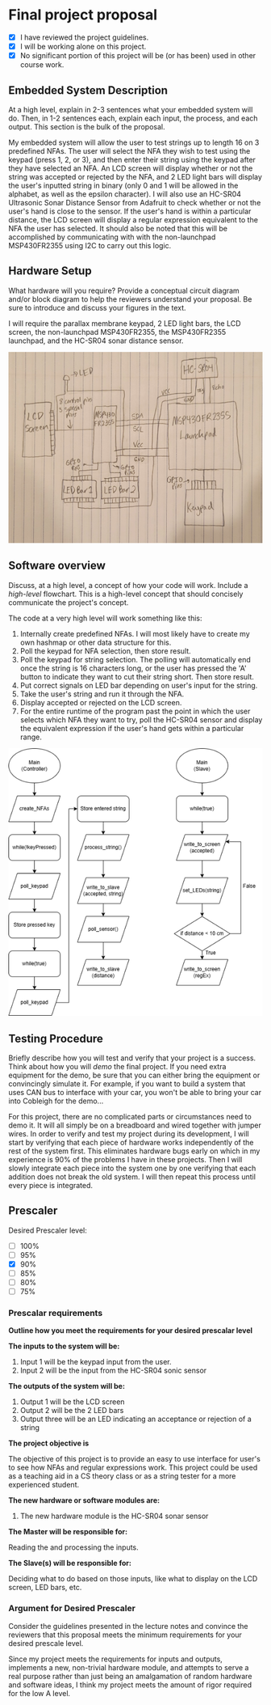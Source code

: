 # Final project proposal

- [x] I have reviewed the project guidelines.
- [x] I will be working alone on this project.
- [x] No significant portion of this project will be (or has been) used in other course work.

## Embedded System Description

At a high level, explain in 2-3 sentences what your embedded system will do.  Then, in 1-2 sentences each, explain each input, the process, and each output. This section is the bulk of the proposal.

My embedded system will allow the user to test strings up to length 16 on 3 predefined NFAs. The user will select the NFA they wish to test using the keypad (press 1, 2, or 3), and then enter their string using the keypad after they have selected an NFA. An LCD screen will display whether or not the string was accepted or rejected by the NFA, and 2 LED light bars will display the user's inputted string in binary (only 0 and 1 will be allowed in the alphabet, as well as the epsilon character).
I will also use an HC-SR04 Ultrasonic Sonar Distance Sensor from Adafruit to check whether or not the user's hand is close to the sensor. If the user's hand is within a particular distance, the LCD screen will display a regular expression equivalent to the NFA the user has selected. It should also be noted that this will be accomplished by communicating with with the non-launchpad MSP430FR2355 using I2C to carry out this logic.

## Hardware Setup

What hardware will you require? Provide a conceptual circuit diagram and/or block diagram to help the reviewers understand your proposal. Be sure to introduce and discuss your figures in the text.

I will require the parallax membrane keypad, 2 LED light bars, the LCD screen, the non-launchpad MSP430FR2355, the MSP430FR2355 launchpad, and the HC-SR04 sonar distance sensor.

![Circuit Diagram](https://github.com/msu-eele-465/final-project-Hurlicane24/blob/main/docs/planning/Circuit_Diagram_Proposal.jpg)

## Software overview

Discuss, at a high level, a concept of how your code will work. Include a *high-level* flowchart. This is a high-level concept that should concisely communicate the project's concept.

The code at a very high level will work something like this:
1. Internally create predefined NFAs. I will most likely have to create my own hashmap or other data structure for this.
2. Poll the keypad for NFA selection, then store result.
3. Poll the keypad for string selection. The polling will automatically end once the string is 16 characters long, or the user has pressed the 'A' button to indicate they want to cut their string short. Then store result.
4. Put correct signals on LED bar depending on user's input for the string.
5. Take the user's string and run it through the NFA.
6. Display accepted or rejected on the LCD screen.
7. For the entire runtime of the program past the point in which the user selects which NFA they want to try, poll the HC-SR04 sensor and display the equivalent expression if the user's hand gets within a particular range.

![Flow Diagram](https://github.com/msu-eele-465/final-project-Hurlicane24/blob/main/docs/planning/Flow_Chart_Proposal.drawio.png)

## Testing Procedure

Briefly describe how you will test and verify that your project is a success. Think about how you will *demo* the final project. If you need extra equipment for the demo, be sure that you can either bring the equipment or convincingly simulate it. For example, if you want to build a system that uses CAN bus to interface with your car, you won't be able to bring your car into Cobleigh for the demo...

For this project, there are no complicated parts or circumstances need to demo it. It will all simply be on a breadboard and wired together with jumper wires. In order to verify and test my project during its development, I will start by verifying that each piece of hardware works independently of the rest of the system first. This eliminates hardware bugs early on which in my experience is 90% of the problems I have in these projects. Then I will slowly integrate each piece into the system one by one verifying that each addition does not break the old system. I will then repeat this process until every piece is integrated.

## Prescaler

Desired Prescaler level: 

- [ ] 100%
- [ ] 95% 
- [x] 90% 
- [ ] 85% 
- [ ] 80% 
- [ ] 75% 

### Prescalar requirements 

**Outline how you meet the requirements for your desired prescalar level**

**The inputs to the system will be:**
1.  Input 1 will be the keypad input from the user.
2.  Input 2 will be the input from the HC-SR04 sonic sensor

**The outputs of the system will be:**
1.  Output 1 will be the LCD screen
2.  Output 2 will be the 2 LED bars
3.  Output three will be an LED indicating an acceptance or rejection of a string

**The project objective is**

The objective of this project is to provide an easy to use interface for user's to see how NFAs and regular expressions work. This project could be used as a teaching aid in a CS theory class or as a string tester for a more experienced student.

**The new hardware or software modules are:**
1. The new hardware module is the HC-SR04 sonar sensor 


**The Master will be responsible for:**

Reading the and processing the inputs.

**The Slave(s) will be responsible for:**

Deciding what to do based on those inputs, like what to display on the LCD screen, LED bars, etc.

### Argument for Desired Prescaler

Consider the guidelines presented in the lecture notes and convince the reviewers that this proposal meets the minimum requirements for your desired prescale level.

Since my project meets the requirements for inputs and outputs, implements a new, non-trivial hardware module, and attempts to serve a real purpose rather than just being an amalgamation of random hardware and software ideas, I think my project meets the amount of rigor required for the low A level. 

